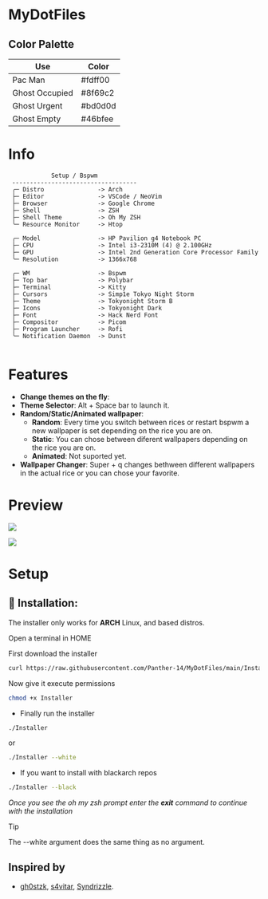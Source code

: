 # MyDotFiles

## Color Palette

|Use           |Color  |
|--------------|-------|
|Pac Man       |#fdff00|
|Ghost Occupied|#8f69c2|
|Ghost Urgent  |#bd0d0d|
|Ghost Empty   |#46bfee|

# Info

```mint
            Setup / Bspwm
 -----------------------------------
 ╭─ Distro               -> Arch
 ├─ Editor               -> VSCode / NeoVim
 ├─ Browser              -> Google Chrome
 ├─ Shell                -> ZSH
 ├─ Shell Theme          -> Oh My ZSH
 ╰─ Resource Monitor     -> Htop

 ╭─ Model                -> HP Pavilion g4 Notebook PC
 ├─ CPU                  -> Intel i3-2310M (4) @ 2.100GHz
 ├─ GPU                  -> Intel 2nd Generation Core Processor Family
 ╰─ Resolution           -> 1366x768

 ╭─ WM                   -> Bspwm
 ├─ Top bar              -> Polybar
 ├─ Terminal             -> Kitty
 ├─ Cursors              -> Simp1e Tokyo Night Storm
 ├─ Theme                -> Tokyonight Storm B
 ├─ Icons                -> Tokyonight Dark
 ├─ Font                 -> Hack Nerd Font
 ├─ Compositor           -> Picom
 ├─ Program Launcher     -> Rofi
 ╰─ Notification Daemon  -> Dunst
 
```

# Features
- **Change themes on the fly**: 
- **Theme Selector**: Alt + Space bar to launch it.
- **Random/Static/Animated wallpaper**:
    - **Random**: Every time you switch between rices or restart bspwm a new wallpaper is set depending on the rice you are on.
    - **Static**: You can chose between diferent wallpapers depending on the rice you are on.
    - **Animated**: Not suported yet.
- **Wallpaper Changer**: Super + q changes bethween different wallpapers in the actual rice or you can chose your favorite.

# Preview
![](./misc/Preview/pre_01.png)

![](./misc/Preview/pre_02.png)

# Setup
## 💾 Installation:
The installer only works for **ARCH** Linux, and based distros.

Open a terminal in HOME

First download the installer
```bash
curl https://raw.githubusercontent.com/Panther-14/MyDotFiles/main/Installer -o $HOME/Installer
```
Now give it execute permissions
```bash
chmod +x Installer
```

- Finally run the installer
```bash
./Installer
```
or
```bash 
./Installer --white
```

- If you want to install with blackarch repos
```bash
./Installer --black
```
*Once you see the oh my zsh prompt enter the **exit** command to continue with the installation*

> [!TIP]
>
> The --white argument does the same thing as no argument.
>

## Inspired by
- [gh0stzk](https://github.com/gh0stzk), [s4vitar](https://github.com/s4vitar), [Syndrizzle](https://github.com/Syndrizzle).
